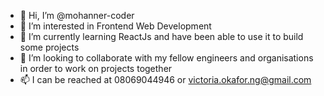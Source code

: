 - 👋 Hi, I’m @mohanner-coder
- 👀 I’m interested in Frontend Web Development
- 🌱 I’m currently learning ReactJs and have been able to use it to build some projects
- 💞️ I’m looking to collaborate with my fellow engineers and organisations in order to work on projects together
- 📫 I can be reached at 08069044946 or victoria.okafor.ng@gmail.com

<!---
mohanner-coder/mohanner-coder is a ✨ special ✨ repository because its `README.md` (this file) appears on your GitHub profile.
You can click the Preview link to take a look at your changes.
--->
